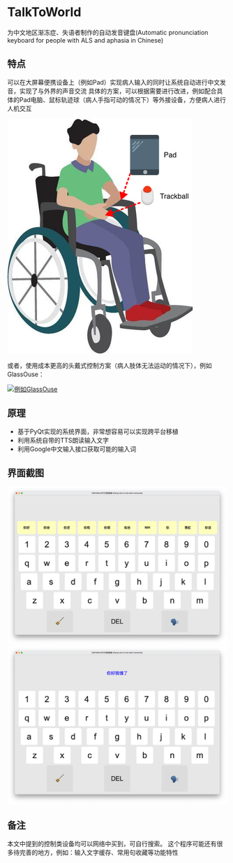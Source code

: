 # TalkToWorld
为中文地区渐冻症、失语者制作的自动发音键盘(Automatic pronunciation keyboard for people with ALS and aphasia in Chinese)
## 特点
可以在大屏幕便携设备上（例如Pad）实现病人输入的同时让系统自动进行中文发音，实现了与外界的声音交流
具体的方案，可以根据需要进行改进，例如配合具体的Pad电脑、鼠标轨迹球（病人手指可动的情况下）等外接设备，方便病人进行人机交互 

![case](https://github.com/geekgao/TalkToWorld/raw/main/CASE.png)  

或者，使用成本更高的头戴式控制方案（病人肢体无法运动的情况下），例如GlassOuse：

[![例如GlassOuse](https://glassouse.com/wp-content/uploads/2022/06/gallery-images-2-scaled.jpg)](https://glassouse.com/)

## 原理
- 基于PyQt实现的系统界面，非常想容易可以实现跨平台移植
- 利用系统自带的TTS朗读输入文字
- 利用Google中文输入接口获取可能的输入词
## 界面截图
![screenshot](https://github.com/geekgao/TalkToWorld/raw/main/screenshot.jpg)
![screenshot](https://github.com/geekgao/TalkToWorld/raw/main/screenshot2.jpg)

## 备注
本文中提到的控制类设备均可以网络中买到，可自行搜索。
这个程序可能还有很多待完善的地方，例如：输入文字缓存、常用句收藏等功能特性
